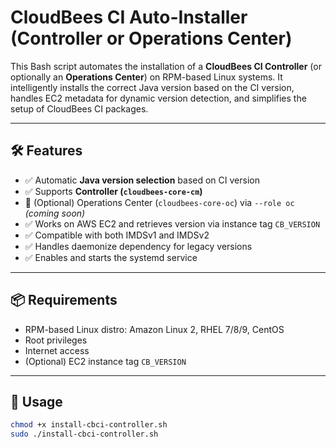 # CloudBees CI Auto-Installer (Controller or Operations Center)

This Bash script automates the installation of a **CloudBees CI Controller** (or optionally an **Operations Center**) on RPM-based Linux systems. It intelligently installs the correct Java version based on the CI version, handles EC2 metadata for dynamic version detection, and simplifies the setup of CloudBees CI packages.

---

## 🛠 Features

- ✅ Automatic **Java version selection** based on CI version
- ✅ Supports **Controller (`cloudbees-core-cm`)**
- 🧪 (Optional) Operations Center (`cloudbees-core-oc`) via `--role oc` *(coming soon)*
- ✅ Works on AWS EC2 and retrieves version via instance tag `CB_VERSION`
- ✅ Compatible with both IMDSv1 and IMDSv2
- ✅ Handles daemonize dependency for legacy versions
- ✅ Enables and starts the systemd service

---

## 📦 Requirements

- RPM-based Linux distro: Amazon Linux 2, RHEL 7/8/9, CentOS
- Root privileges
- Internet access
- (Optional) EC2 instance tag `CB_VERSION`

---

## 🚀 Usage

```bash
chmod +x install-cbci-controller.sh
sudo ./install-cbci-controller.sh
